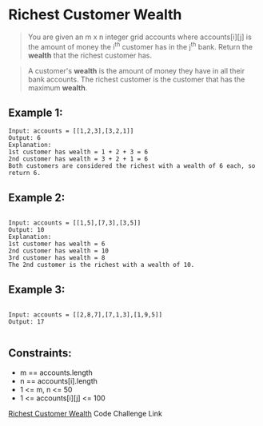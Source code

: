 # Richest Customer Wealth

>You are given an m x n integer grid accounts where accounts[i][j] is the amount of money the i​​​​​​​​​​​<sup>th​​​​</sup> customer has in the j<sup>​​​​​​​​​​​th​​​​</sup> bank. Return the **wealth** that the richest customer has.

>A customer's **wealth** is the amount of money they have in all their bank accounts. The richest customer is the customer that has the maximum **wealth**.

## Example 1:

```
Input: accounts = [[1,2,3],[3,2,1]]
Output: 6
Explanation:
1st customer has wealth = 1 + 2 + 3 = 6
2nd customer has wealth = 3 + 2 + 1 = 6
Both customers are considered the richest with a wealth of 6 each, so return 6.
```
## Example 2:
```

Input: accounts = [[1,5],[7,3],[3,5]]
Output: 10
Explanation: 
1st customer has wealth = 6
2nd customer has wealth = 10 
3rd customer has wealth = 8
The 2nd customer is the richest with a wealth of 10.
```
## Example 3:
```

Input: accounts = [[2,8,7],[7,1,3],[1,9,5]]
Output: 17
 
```
## Constraints:

- m == accounts.length
- n == accounts[i].length
- 1 <= m, n <= 50
- 1 <= accounts[i][j] <= 100

[Richest Customer Wealth](https://leetcode.com/problems/richest-customer-wealth/) Code Challenge Link